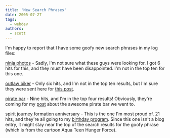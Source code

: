 ```yaml
---
title: 'New Search Phrases'
date: 2005-07-27
tags:
  - webdev
authors:
  - scott
---
```


I'm happy to report that I have some goofy new search phrases in my log files:

[ninja photos](http://www.google.com/search?q=ninja+photos) - Sadly, I'm not sure what these guys were looking for. I got 6 hits for this, and they must have been disappointed. I'm not in the top ten for this one.

[outlaw biker](http://www.google.com/search?q=outlaw+biker) - Only six hits, and I'm not in the top ten results, but I'm sure they were sent here for [this post](/blog/2005/outlaw-biker/).

[pirate bar](http://www.google.com/search?q=pirate+bar) - Nine hits, and I'm in the top four results! Obviously, they're coming for my [post](/the-pirate-bar/) about the awesome pirate bar we went to.

[spirit journey formation anniversary](http://www.google.com/search?q=spirit+journey+formation+anniversary) - This is the one I'm most proud of. 21 hits, and they're all going to my [birthday program](http://spaceninja.com/projects/dates/). Since this one isn't a blog entry, it might stay near the top of the search results for the goofy phrase (which is from the cartoon Aqua Teen Hunger Force).
